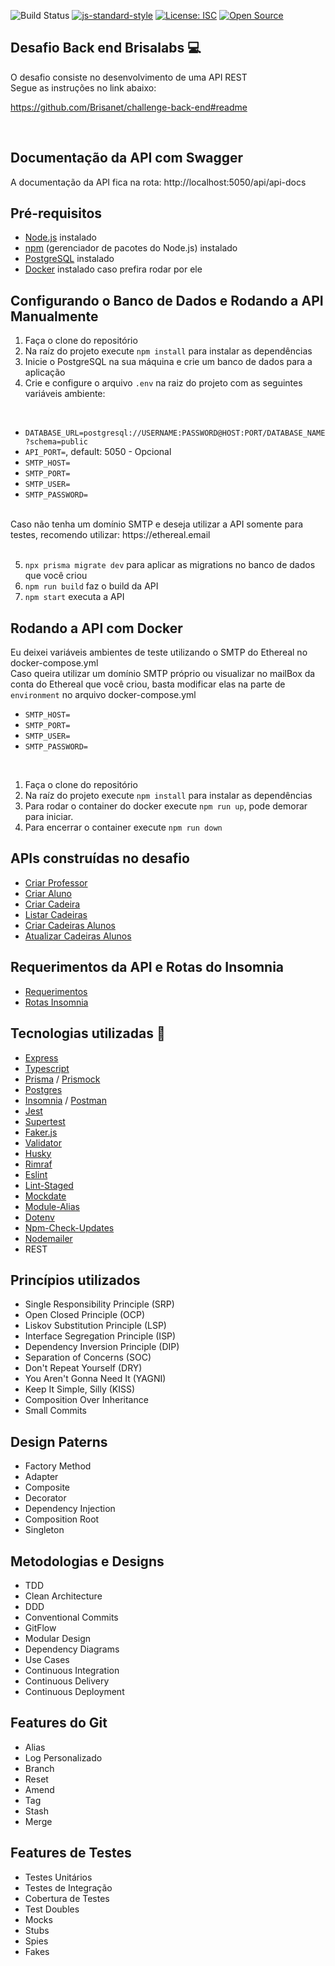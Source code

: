 ![Build Status](https://github.com/wpaq/brisanet-challenge-back-end/actions/workflows/workflow.yaml/badge.svg)
[![js-standard-style](https://img.shields.io/badge/code%20style-standard-brightgreen.svg)](http://standardjs.com)
[![License: ISC](https://img.shields.io/badge/License-ISC-blue.svg)](https://opensource.org/licenses/ISC)
[![Open Source](https://badges.frapsoft.com/os/v1/open-source.svg?v=103)](https://opensource.org/)

## Desafio Back end Brisalabs :computer:

O desafio consiste no desenvolvimento de uma API REST
<br>
Segue as instruções no link abaixo:

https://github.com/Brisanet/challenge-back-end#readme

<br>

## Documentação da API com Swagger
A documentação da API fica na rota: http://localhost:5050/api/api-docs

## Pré-requisitos

- [Node.js](https://nodejs.org/) instalado
- [npm](https://www.npmjs.com/) (gerenciador de pacotes do Node.js) instalado
- [PostgreSQL](https://www.postgresql.org/) instalado
- [Docker](https://www.docker.com) instalado caso prefira rodar por ele

## Configurando o Banco de Dados e Rodando a API Manualmente

1. Faça o clone do repositório
2. Na raíz do projeto execute `npm install` para instalar as dependências
3. Inicie o PostgreSQL na sua máquina e crie um banco de dados para a aplicação
4. Crie e configure o arquivo `.env` na raiz do projeto com as seguintes variáveis ambiente:

<br>

- `DATABASE_URL=postgresql://USERNAME:PASSWORD@HOST:PORT/DATABASE_NAME?schema=public`
- `API_PORT=`, default: 5050 -  Opcional
- `SMTP_HOST=`
- `SMTP_PORT=`
- `SMTP_USER=`
- `SMTP_PASSWORD=`

<br>
Caso não tenha um domínio SMTP e deseja utilizar a API somente para testes, recomendo utilizar: https://ethereal.email
<br>
<br>

5. `npx prisma migrate dev` para aplicar as migrations no banco de dados que você criou
6. `npm run build` faz o build da API
7. `npm start` executa a API

## Rodando a API com Docker

Eu deixei variáveis ambientes de teste utilizando o SMTP do Ethereal no docker-compose.yml
<br>
Caso queira utilizar um domínio SMTP próprio ou visualizar no mailBox da conta do Ethereal que você criou, basta modificar elas na parte de `environment` no arquivo docker-compose.yml
<br>

- `SMTP_HOST=`
- `SMTP_PORT=`
- `SMTP_USER=`
- `SMTP_PASSWORD=`

<br>

1. Faça o clone do repositório
2. Na raíz do projeto execute `npm install` para instalar as dependências
3. Para rodar o container do docker execute `npm run up`, pode demorar para iniciar.
4. Para encerrar o container execute `npm run down`

## APIs construídas no desafio

- [Criar Professor](./requirements/api/add-professor.md)
- [Criar Aluno](./requirements/api/add-aluno.md)
- [Criar Cadeira](./requirements/api/add-cadeira.md)
- [Listar Cadeiras](./requirements/api/load-cadeiras.md)
- [Criar Cadeiras Alunos](./requirements/api/add-cadeiras-alunos.md)
- [Atualizar Cadeiras Alunos](./requirements/api/update-cadeiras-alunos.md)

## Requerimentos da API e Rotas do Insomnia

- [Requerimentos](./requirements/Requirements.md)
- [Rotas Insomnia](./requirements/insomnia-routes)

## Tecnologias utilizadas :rocket:

- [Express](https://expressjs.com/pt-br/)
- [Typescript](https://www.typescriptlang.org/)
- [Prisma](https://www.prisma.io/) / [Prismock](https://www.npmjs.com/package/prismock)
- [Postgres](https://www.postgresql.org/)
- [Insomnia](https://insomnia.rest/) / [Postman](https://www.postman.com)
- [Jest](https://jestjs.io)
- [Supertest](https://www.npmjs.com/package/supertest)
- [Faker.js](https://fakerjs.dev)
- [Validator](https://www.npmjs.com/package/validator)
- [Husky](https://www.npmjs.com/package/husky)
- [Rimraf](https://www.npmjs.com/package/rimraf)
- [Eslint](https://eslint.org)
- [Lint-Staged](https://www.npmjs.com/package/lint-staged)
- [Mockdate](https://www.npmjs.com/package/mockdate)
- [Module-Alias](https://www.npmjs.com/package/module-alias)
- [Dotenv](https://www.npmjs.com/package/dotenv)
- [Npm-Check-Updates](https://www.npmjs.com/package/npm-check-updates)
- [Nodemailer](https://nodemailer.com)
- REST

## Princípios utilizados

- Single Responsibility Principle (SRP)
- Open Closed Principle (OCP)
- Liskov Substitution Principle (LSP)
- Interface Segregation Principle (ISP)
- Dependency Inversion Principle (DIP)
- Separation of Concerns (SOC)
- Don't Repeat Yourself (DRY)
- You Aren't Gonna Need It (YAGNI)
- Keep It Simple, Silly (KISS)
- Composition Over Inheritance
- Small Commits

## Design Paterns

- Factory Method
- Adapter 
- Composite
- Decorator
- Dependency Injection
- Composition Root
- Singleton

## Metodologias e Designs

- TDD
- Clean Architecture
- DDD
- Conventional Commits
- GitFlow
- Modular Design
- Dependency Diagrams
- Use Cases
- Continuous Integration
- Continuous Delivery
- Continuous Deployment

## Features do Git

- Alias
- Log Personalizado
- Branch
- Reset
- Amend
- Tag
- Stash
- Merge

## Features de Testes
- Testes Unitários
- Testes de Integração
- Cobertura de Testes
- Test Doubles
- Mocks
- Stubs
- Spies
- Fakes
